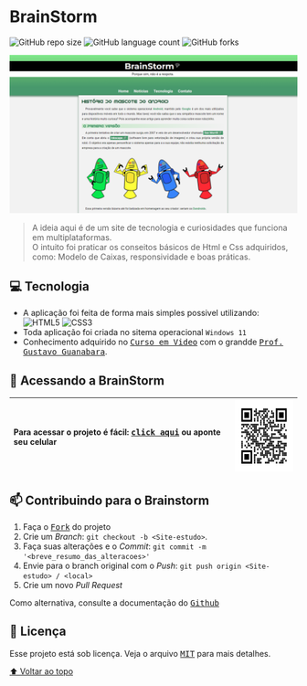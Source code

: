 # BrainStorm 

![GitHub repo size]([https://img.shields.io/github/repo-size/vandersann/Site-estudo?style=for-the-badge])
![GitHub language count](https://img.shields.io/github/languages/count/vandersann/Site-estudo?style=for-the-badge)
![GitHub forks](https://img.shields.io/github/forks/iuricode/Site-estudo?style=for-the-badge)

<img src="/src/imagens/apresentacao.png" alt="apresentacao do site">

> A ideia aqui é de um site de tecnologia e curiosidades que funciona em multiplataformas.
<br>O intuito foi praticar os conseitos básicos de Html e Css adquiridos, como: Modelo de Caixas, responsividade e boas práticas. 

## 💻 Tecnologia 

* A aplicação foi feita de forma mais simples possivel utilizando: 
![HTML5](https://img.shields.io/badge/HTML5-E34F26?style=for-the-badge&logo=html5&logoColor=white)
![CSS3](https://img.shields.io/badge/CSS3-1572B6?style=for-the-badge&logo=css3&logoColor=white) 
* Toda aplicação foi criada no sitema operacional `Windows 11`
* Conhecimento adquirido no <a href="https://www.youtube.com/c/CursoemV%C3%ADdeo" target="_blank"><kbd>Curso em Video</kbd></a> com o grandde <a href="https://github.com/gustavoguanabara" target="_blank"><kbd>Prof. Gustavo Guanabara</kbd></a>.

## :brain: Acessando a BrainStorm

Para acessar o projeto é fácil: <a href="https://vandersann.github.io/Site-estudo/" target="_blank"><kbd>click aqui</kbd></a> ou aponte seu celular | <img src="/src/imagens/qrCode.png" height="125" width="125" alt="apresentacao do site">
:--------- | :--------- 

## 📫 Contribuindo para  o Brainstorm

1. Faça o <kbd>[Fork](https://github.com/vandersann/Site-estudo/fork)</kbd> do projeto
2. Crie um _Branch_: `git checkout -b <Site-estudo>`.
3. Faça suas alterações e o _Commit_: `git commit -m '<breve_resumo_das_alteracoes>'`
4. Envie para o branch original com o _Push_: `git push origin <Site-estudo> / <local>`
5. Crie um novo _Pull Request_

Como alternativa, consulte a documentação do <kbd>[Github](https://help.github.com/en/github/collaborating-with-issues-and-pull-requests/creating-a-pull-request)</kbd>


## 📝 Licença

Esse projeto está sob licença. Veja o arquivo <kbd>[MIT](Mit.md)</kbd> para mais detalhes.

[⬆ Voltar ao topo](#Site-estudo)<br>
